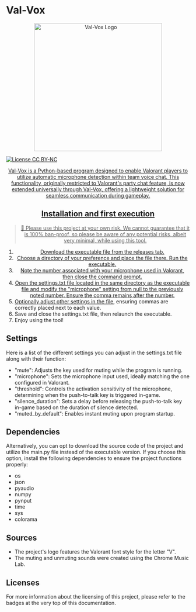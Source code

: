 # Val-Vox

<p align="center">
  <img src="https://github.com/user-attachments/assets/d55a669f-c3a2-494b-964e-90924c4a936e" alt="Val-Vox Logo"  width="350" height="350"/>
</p>

<a align="center" href="https://creativecommons.org/licenses/by-nc/4.0/">
  <img src="https://img.shields.io/badge/Text%20License-CC%20BY--NC%204.0-blue" alt="License CC BY-NC"/>
</p>

<p align="center">Val-Vox is a Python-based program designed to enable Valorant players to utilize automatic microphone detection within team voice chat. This functionality, originally restricted to Valorant's party chat feature, is now extended universally through Val-Vox, offering a lightweight solution for seamless communication during gameplay.</p>

## Installation and first execution

> 🚨
> Please use this project at your own risk. We cannot guarantee that it is 100% ban-proof, so please be aware of any potential risks, albeit very minimal, while using this tool.

1. Download the executable file from the releases tab.
2. Choose a directory of your preference and place the file there. Run the executable.
3. Note the number associated with your microphone used in Valorant, then close the command prompt.
4. Open the settings.txt file located in the same directory as the executable file and modify the "microphone" setting from null to the previously noted number. Ensure the comma remains after the number.
5. Optionally adjust [other settings in the file](#Settings), ensuring commas are correctly placed next to each value. 
6. Save and close the settings.txt file, then relaunch the executable.
7. Enjoy using the tool!

## Settings

Here is a list of the different settings you can adjust in the settings.txt file along with their function:
- "mute": Adjusts the key used for muting while the program is running.
- "microphone": Sets the microphone input used, ideally matching the one configured in Valorant.
- "threshold": Controls the activation sensitivity of the microphone, determining when the push-to-talk key is triggered in-game.
- "silence_duration": Sets a delay before releasing the push-to-talk key in-game based on the duration of silence detected.
- "muted_by_default": Enables instant muting upon program startup.

## Dependencies

Alternatively, you can opt to download the source code of the project and utilize the main.py file instead of the executable version. If you choose this option, install the following dependencies to ensure the project functions properly:
- os
- json
- pyaudio
- numpy
- pynput
- time
- sys
- colorama

## Sources

- The project's logo features the Valorant font style for the letter "V".
- The muting and unmuting sounds were created using the Chrome Music Lab.

## Licenses

For more information about the licensing of this project, please refer to the badges at the very top of this documentation.
